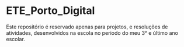 # ETE_Porto_Digital

Este repositório é reservado apenas para projetos, e resoluções de atividades, 
desenvolvidos na escola no periodo do meu 3° e último ano escolar. 
